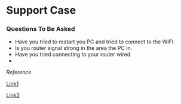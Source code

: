 # Support Case 

### Questions To Be Asked

- Have you tried to restart you PC and tried to connect to the WIFI.
- Is you router signal strong in the area the PC in.
- Have you tried connecting to your router wired.
- 

*Reference* 

[Link1](https://www.forbes.com/home-improvement/internet/cant-connect-to-wifi/)

[Link2](https://www.pcmag.com/explainers/12-tips-to-troubleshoot-your-internet-connection)



